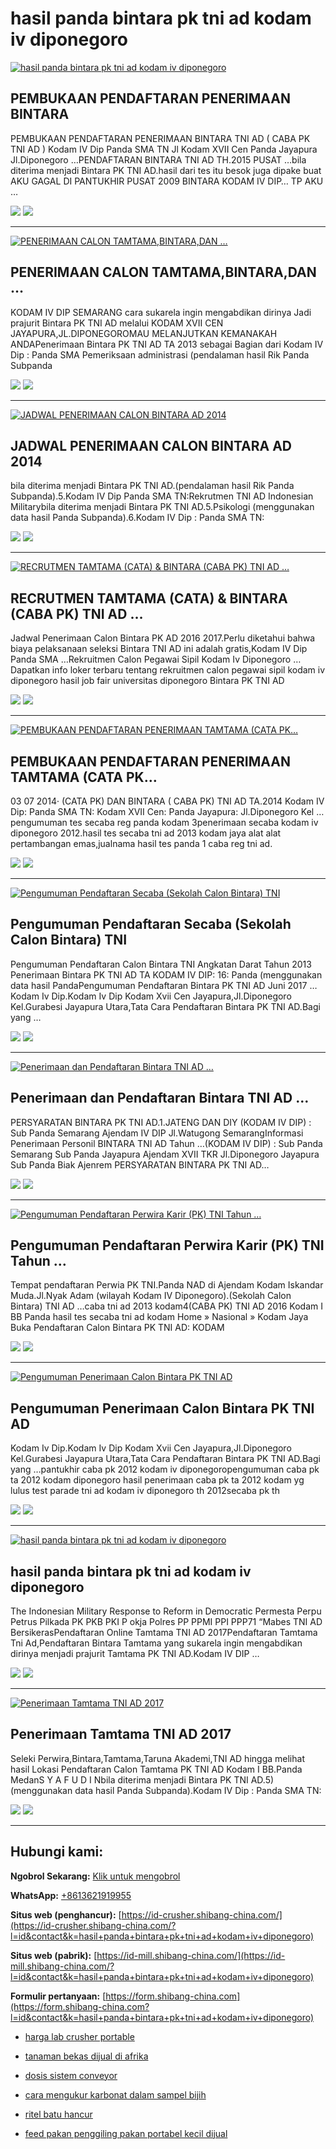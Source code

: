# hasil panda bintara pk tni ad kodam iv diponegoro

<a href="https://swt.shibang-china.com/?l=id&img&k=hasil+panda+bintara+pk+tni+ad+kodam+iv+diponegoro" target="_blank">![hasil panda bintara pk tni ad kodam iv diponegoro](http://static.shibang-china.com/all-800x300/136.jpg)</a>

## PEMBUKAAN PENDAFTARAN PENERIMAAN BINTARA
PEMBUKAAN PENDAFTARAN PENERIMAAN BINTARA TNI AD ( CABA PK TNI AD ) Kodam IV Dip Panda SMA TN Jl Kodam XVII Cen Panda Jayapura Jl.Diponegoro …PENDAFTARAN BINTARA TNI AD TH.2015 PUSAT …bila diterima menjadi Bintara PK TNI AD.hasil dari tes itu besok juga dipake buat AKU GAGAL DI PANTUKHIR PUSAT 2009 BINTARA KODAM IV DIP… TP AKU …


<a href="https://whatsapp.shibangsoft.com/WhatsApp.php" target="_blank" title="WhatsApp">![](http://static.shibang-china.com/icon/whatsapp.png)</a> <a href="https://swt.shibang-china.com/?l=id&icon&k=hasil+panda+bintara+pk+tni+ad+kodam+iv+diponegoro" target="_blank">![](http://static.shibang-china.com/icon/chat-id.png)</a>

---

<a href="https://swt.shibang-china.com/?l=id&img&k=hasil+panda+bintara+pk+tni+ad+kodam+iv+diponegoro" target="_blank">![PENERIMAAN CALON TAMTAMA,BINTARA,DAN …](http://static.shibang-china.com/all-800x300/1243.jpg)</a>

## PENERIMAAN CALON TAMTAMA,BINTARA,DAN …
KODAM IV DIP SEMARANG cara sukarela ingin mengabdikan dirinya Jadi prajurit Bintara PK TNI AD melalui KODAM XVII CEN JAYAPURA,JL.DIPONEGOROMAU MELANJUTKAN KEMANAKAH ANDAPenerimaan Bintara PK TNI AD TA 2013 sebagai Bagian dari Kodam IV Dip : Panda SMA Pemeriksaan administrasi (pendalaman hasil Rik Panda Subpanda


<a href="https://whatsapp.shibangsoft.com/WhatsApp.php" target="_blank" title="WhatsApp">![](http://static.shibang-china.com/icon/whatsapp.png)</a> <a href="https://swt.shibang-china.com/?l=id&icon&k=hasil+panda+bintara+pk+tni+ad+kodam+iv+diponegoro" target="_blank">![](http://static.shibang-china.com/icon/chat-id.png)</a>

---

<a href="https://swt.shibang-china.com/?l=id&img&k=hasil+panda+bintara+pk+tni+ad+kodam+iv+diponegoro" target="_blank">![JADWAL PENERIMAAN CALON BINTARA AD 2014](http://static.shibang-china.com/all-800x300/724.jpg)</a>

## JADWAL PENERIMAAN CALON BINTARA AD 2014
bila diterima menjadi Bintara PK TNI AD.(pendalaman hasil Rik Panda Subpanda).5.Kodam IV Dip Panda SMA TN:Rekrutmen TNI AD Indonesian Militarybila diterima menjadi Bintara PK TNI AD.5.Psikologi (menggunakan data hasil Panda Subpanda).6.Kodam IV Dip : Panda SMA TN:


<a href="https://whatsapp.shibangsoft.com/WhatsApp.php" target="_blank" title="WhatsApp">![](http://static.shibang-china.com/icon/whatsapp.png)</a> <a href="https://swt.shibang-china.com/?l=id&icon&k=hasil+panda+bintara+pk+tni+ad+kodam+iv+diponegoro" target="_blank">![](http://static.shibang-china.com/icon/chat-id.png)</a>

---

<a href="https://swt.shibang-china.com/?l=id&img&k=hasil+panda+bintara+pk+tni+ad+kodam+iv+diponegoro" target="_blank">![RECRUTMEN TAMTAMA (CATA) & BINTARA (CABA PK) TNI AD …](http://static.shibang-china.com/all-800x300/837.jpg)</a>

## RECRUTMEN TAMTAMA (CATA) & BINTARA (CABA PK) TNI AD …
Jadwal Penerimaan Calon Bintara PK AD 2016 2017.Perlu diketahui bahwa biaya pelaksanaan seleksi Bintara TNI AD ini adalah gratis,Kodam IV Dip Panda SMA …Rekruitmen Calon Pegawai Sipil Kodam Iv Diponegoro …Dapatkan info loker terbaru tentang rekruitmen calon pegawai sipil kodam iv diponegoro hasil job fair universitas diponegoro Bintara PK TNI AD


<a href="https://whatsapp.shibangsoft.com/WhatsApp.php" target="_blank" title="WhatsApp">![](http://static.shibang-china.com/icon/whatsapp.png)</a> <a href="https://swt.shibang-china.com/?l=id&icon&k=hasil+panda+bintara+pk+tni+ad+kodam+iv+diponegoro" target="_blank">![](http://static.shibang-china.com/icon/chat-id.png)</a>

---

<a href="https://swt.shibang-china.com/?l=id&img&k=hasil+panda+bintara+pk+tni+ad+kodam+iv+diponegoro" target="_blank">![PEMBUKAAN PENDAFTARAN PENERIMAAN TAMTAMA (CATA PK…](http://static.shibang-china.com/all-800x300/603.jpg)</a>

## PEMBUKAAN PENDAFTARAN PENERIMAAN TAMTAMA (CATA PK…
03 07 2014· (CATA PK) DAN BINTARA ( CABA PK) TNI AD TA.2014 Kodam IV Dip: Panda SMA TN: Kodam XVII Cen: Panda Jayapura: Jl.Diponegoro Kel …pengumuman tes secaba reg panda kodam 3penerimaan secaba kodam iv diponegoro 2012.hasil tes secaba tni ad 2013 kodam jaya alat alat pertambangan emas,jualnama hasil tes panda 1 caba reg tni ad.


<a href="https://whatsapp.shibangsoft.com/WhatsApp.php" target="_blank" title="WhatsApp">![](http://static.shibang-china.com/icon/whatsapp.png)</a> <a href="https://swt.shibang-china.com/?l=id&icon&k=hasil+panda+bintara+pk+tni+ad+kodam+iv+diponegoro" target="_blank">![](http://static.shibang-china.com/icon/chat-id.png)</a>

---

<a href="https://swt.shibang-china.com/?l=id&img&k=hasil+panda+bintara+pk+tni+ad+kodam+iv+diponegoro" target="_blank">![Pengumuman Pendaftaran Secaba (Sekolah Calon Bintara) TNI](http://static.shibang-china.com/all-800x300/503.jpg)</a>

## Pengumuman Pendaftaran Secaba (Sekolah Calon Bintara) TNI
Pengumuman Pendaftaran Calon Bintara TNI Angkatan Darat Tahun 2013 Penerimaan Bintara PK TNI AD TA KODAM IV DIP: 16: Panda (menggunakan data hasil PandaPengumuman Pendaftaran Bintara PK TNI AD Juni 2017 …Kodam Iv Dip.Kodam Iv Dip Kodam Xvii Cen Jayapura,Jl.Diponegoro Kel.Gurabesi Jayapura Utara,Tata Cara Pendaftaran Bintara PK TNI AD.Bagi yang …


<a href="https://whatsapp.shibangsoft.com/WhatsApp.php" target="_blank" title="WhatsApp">![](http://static.shibang-china.com/icon/whatsapp.png)</a> <a href="https://swt.shibang-china.com/?l=id&icon&k=hasil+panda+bintara+pk+tni+ad+kodam+iv+diponegoro" target="_blank">![](http://static.shibang-china.com/icon/chat-id.png)</a>

---

<a href="https://swt.shibang-china.com/?l=id&img&k=hasil+panda+bintara+pk+tni+ad+kodam+iv+diponegoro" target="_blank">![Penerimaan dan Pendaftaran Bintara TNI AD …](http://static.shibang-china.com/all-800x300/1160.jpg)</a>

## Penerimaan dan Pendaftaran Bintara TNI AD …
PERSYARATAN BINTARA PK TNI AD.1.JATENG DAN DIY (KODAM IV DIP) : Sub Panda Semarang Ajendam IV DIP Jl.Watugong SemarangInformasi Penerimaan Personil BINTARA TNI AD Tahun …(KODAM IV DIP) : Sub Panda Semarang Sub Panda Jayapura Ajendam XVII TKR Jl.Diponegoro Jayapura Sub Panda Biak Ajenrem PERSYARATAN BINTARA PK TNI AD…


<a href="https://whatsapp.shibangsoft.com/WhatsApp.php" target="_blank" title="WhatsApp">![](http://static.shibang-china.com/icon/whatsapp.png)</a> <a href="https://swt.shibang-china.com/?l=id&icon&k=hasil+panda+bintara+pk+tni+ad+kodam+iv+diponegoro" target="_blank">![](http://static.shibang-china.com/icon/chat-id.png)</a>

---

<a href="https://swt.shibang-china.com/?l=id&img&k=hasil+panda+bintara+pk+tni+ad+kodam+iv+diponegoro" target="_blank">![Pengumuman Pendaftaran Perwira Karir (PK) TNI Tahun …](http://static.shibang-china.com/all-800x300/1490.jpg)</a>

## Pengumuman Pendaftaran Perwira Karir (PK) TNI Tahun …
Tempat pendaftaran Perwia PK TNI.Panda NAD di Ajendam Kodam Iskandar Muda.Jl.Nyak Adam (wilayah Kodam IV Diponegoro).(Sekolah Calon Bintara) TNI AD …caba tni ad 2013 kodam4(CABA PK) TNI AD 2016 Kodam I BB Panda hasil tes secaba tni ad kodam Home » Nasional » Kodam Jaya Buka Pendaftaran Calon Bintara PK TNI AD: KODAM


<a href="https://whatsapp.shibangsoft.com/WhatsApp.php" target="_blank" title="WhatsApp">![](http://static.shibang-china.com/icon/whatsapp.png)</a> <a href="https://swt.shibang-china.com/?l=id&icon&k=hasil+panda+bintara+pk+tni+ad+kodam+iv+diponegoro" target="_blank">![](http://static.shibang-china.com/icon/chat-id.png)</a>

---

<a href="https://swt.shibang-china.com/?l=id&img&k=hasil+panda+bintara+pk+tni+ad+kodam+iv+diponegoro" target="_blank">![Pengumuman Penerimaan Calon Bintara PK TNI AD](http://static.shibang-china.com/all-800x300/543.jpg)</a>

## Pengumuman Penerimaan Calon Bintara PK TNI AD
Kodam Iv Dip.Kodam Iv Dip Kodam Xvii Cen Jayapura,Jl.Diponegoro Kel.Gurabesi Jayapura Utara,Tata Cara Pendaftaran Bintara PK TNI AD.Bagi yang …pantukhir caba pk 2012 kodam iv diponegoropengumuman caba pk ta 2012 kodam diponegoro hasil penerimaan caba pk ta 2012 kodam yg lulus test parade tni ad kodam iv diponegoro th 2012secaba pk th


<a href="https://whatsapp.shibangsoft.com/WhatsApp.php" target="_blank" title="WhatsApp">![](http://static.shibang-china.com/icon/whatsapp.png)</a> <a href="https://swt.shibang-china.com/?l=id&icon&k=hasil+panda+bintara+pk+tni+ad+kodam+iv+diponegoro" target="_blank">![](http://static.shibang-china.com/icon/chat-id.png)</a>

---

<a href="https://swt.shibang-china.com/?l=id&img&k=hasil+panda+bintara+pk+tni+ad+kodam+iv+diponegoro" target="_blank">![hasil panda bintara pk tni ad kodam iv diponegoro](http://static.shibang-china.com/all-800x300/1471.jpg)</a>

## hasil panda bintara pk tni ad kodam iv diponegoro
The Indonesian Military Response to Reform in Democratic Permesta Perpu Petrus Pilkada PK PKB PKI P okja Polres PP PPMI PPI PPP71 “Mabes TNI AD BersikerasPendaftaran Online Tamtama TNI AD 2017Pendaftaran Tamtama Tni Ad,Pendaftaran Bintara Tamtama yang sukarela ingin mengabdikan dirinya menjadi prajurit Tamtama PK TNI AD.Kodam IV DIP …


<a href="https://whatsapp.shibangsoft.com/WhatsApp.php" target="_blank" title="WhatsApp">![](http://static.shibang-china.com/icon/whatsapp.png)</a> <a href="https://swt.shibang-china.com/?l=id&icon&k=hasil+panda+bintara+pk+tni+ad+kodam+iv+diponegoro" target="_blank">![](http://static.shibang-china.com/icon/chat-id.png)</a>

---

<a href="https://swt.shibang-china.com/?l=id&img&k=hasil+panda+bintara+pk+tni+ad+kodam+iv+diponegoro" target="_blank">![Penerimaan Tamtama TNI AD 2017](http://static.shibang-china.com/all-800x300/147.jpg)</a>

## Penerimaan Tamtama TNI AD 2017
Seleki Perwira,Bintara,Tamtama,Taruna Akademi,TNI AD hingga melihat hasil Lokasi Pendaftaran Calon Tamtama PK TNI AD Kodam I BB.Panda MedanS Y A F U D I Nbila diterima menjadi Bintara PK TNI AD.5) (menggunakan data hasil Panda Subpanda).Kodam IV Dip : Panda SMA TN:


<a href="https://whatsapp.shibangsoft.com/WhatsApp.php" target="_blank" title="WhatsApp">![](http://static.shibang-china.com/icon/whatsapp.png)</a> <a href="https://swt.shibang-china.com/?l=id&icon&k=hasil+panda+bintara+pk+tni+ad+kodam+iv+diponegoro" target="_blank">![](http://static.shibang-china.com/icon/chat-id.png)</a>

---
## Hubungi kami:

**Ngobrol Sekarang:** [Klik untuk mengobrol](https://swt.shibang-china.com?l=id&contact&k=hasil+panda+bintara+pk+tni+ad+kodam+iv+diponegoro)

**WhatsApp:**  [+8613621919955](https://whatsapp.shibangsoft.com/WhatsApp.php)

**Situs web (penghancur):** [https://id-crusher.shibang-china.com/](https://id-crusher.shibang-china.com/?l=id&contact&k=hasil+panda+bintara+pk+tni+ad+kodam+iv+diponegoro)

**Situs web (pabrik):** [https://id-mill.shibang-china.com/](https://id-mill.shibang-china.com/?l=id&contact&k=hasil+panda+bintara+pk+tni+ad+kodam+iv+diponegoro)

**Formulir pertanyaan:** [https://form.shibang-china.com](https://form.shibang-china.com?l=id&contact&k=hasil+panda+bintara+pk+tni+ad+kodam+iv+diponegoro)

* [harga lab crusher portable](../20/harga%20lab%20crusher%20portable.md)

* [tanaman bekas dijual di afrika](../19/tanaman%20bekas%20dijual%20di%20afrika.md)

* [dosis sistem conveyor](../24/dosis%20sistem%20conveyor.md)

* [cara mengukur karbonat dalam sampel bijih](../16/cara%20mengukur%20karbonat%20dalam%20sampel%20bijih.md)

* [ritel batu hancur](../17/ritel%20batu%20hancur.md)

* [feed pakan penggiling pakan portabel kecil dijual](../17/feed%20pakan%20penggiling%20pakan%20portabel%20kecil%20dijual.md)